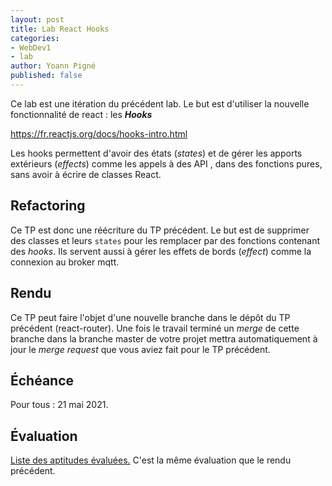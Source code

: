 ```yaml
---
layout: post
title: Lab React Hooks
categories:
- WebDev1
- lab
author: Yoann Pigné
published: false
---
```


Ce lab est une itération du précédent lab. Le but est d'utiliser la nouvelle fonctionnalité de react : les ***Hooks***

<https://fr.reactjs.org/docs/hooks-intro.html>


Les hooks permettent d'avoir des états (*states*) et de gérer les apports extérieurs (*effects*) comme les appels à des API , dans des fonctions pures, sans avoir à écrire de classes React. 

## Refactoring

Ce TP est donc une réécriture du TP précédent. Le but est de supprimer des classes et leurs `states` pour les remplacer par des fonctions contenant des *hooks*. Ils servent aussi à gérer les effets de bords (*effect*) comme la connexion au broker mqtt. 

## Rendu

Ce TP peut faire l'objet d'une nouvelle branche dans le dépôt du TP précédent (react-router). Une fois le travail terminé un *merge* de cette branche dans la branche master de votre projet mettra automatiquement à jour le *merge request* que vous aviez fait pour le TP précédent. 


## Échéance

Pour tous : 21 mai 2021.


## Évaluation

[Liste des aptitudes évaluées.](/teaching/WebDev1#react--reactrouter--redux) C'est la même évaluation que le rendu précédent. 

